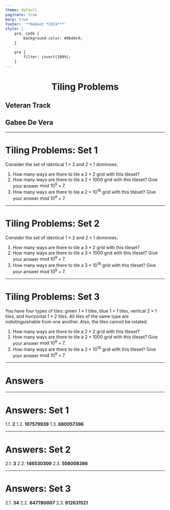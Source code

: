 ```yaml
---
theme: default
paginate: true
marp: true
footer: '**Reboot *2024***'
style: |
    pre, code {
        background-color: #dbd4c4;
    }

    pre {
        filter: invert(100%);
    }
---
```

<style>
    @import "../../../slide.css";
</style>

<!-- _class: lead -->

# Tiling Problems
## Veteran Track
## Gabee De Vera

---

<!-- _class: top -->

<style scoped>
    h1:first-of-type {
        text-align: center;
    }
</style>

# Tiling Problems: Set 1

Consider the set of identical $1 \times 2$ and $2 \times 1$ dominoes.

1. How many ways are there to tile a $2 \times 2$ grid with this tileset?
1. How many ways are there to tile a $2 \times 1000$ grid with this tileset? Give your answer $\text{mod } 10^9 + 7$.
1. How many ways are there to tile a $2 \times 10^{18}$ grid with this tileset? Give your answer $\text{mod } 10^9 + 7$.

---

<!-- _class: top -->

<style scoped>
    h1:first-of-type {
        text-align: center;
    }
</style>

# Tiling Problems: Set 2

Consider the set of identical $1 \times 2$ and $2 \times 1$ dominoes.

1. How many ways are there to tile a $3 \times 2$ grid with this tileset?
1. How many ways are there to tile a $3 \times 1000$ grid with this tileset? Give your answer $\text{mod } 10^9 + 7$.
1. How many ways are there to tile a $3 \times 10^{18}$ grid with this tileset? Give your answer $\text{mod } 10^9 + 7$.

---

<!-- _class: top -->

<style scoped>
    h1:first-of-type {
        text-align: center;
    }
</style>

# Tiling Problems: Set 3

You have four types of tiles: green $1 \times 1$ tiles, blue $1 \times 1$ tiles, vertical $2 \times 1$ tiles, and horizontal $1 \times 2$ tiles. All tiles of the same type are indistinguishable from one another. Also, the tiles cannot be rotated.

1. How many ways are there to tile a $2 \times 2$ grid with this tileset?
1. How many ways are there to tile a $2 \times 1000$ grid with this tileset? Give your answer $\text{mod } 10^9 + 7$.
1. How many ways are there to tile a $2 \times 10^{18}$ grid with this tileset? Give your answer $\text{mod } 10^9 + 7$.

---

<!-- _class: lead -->

# Answers

---

<!-- _class: top -->

<style scoped>
    h1:first-of-type {
        text-align: center;
    }
</style>

# Answers: Set 1

1.1. **2**
1.2. **107579939**
1.3. **680057396**

---

<!-- _class: top -->

<style scoped>
    h1:first-of-type {
        text-align: center;
    }
</style>

# Answers: Set 2

2.1. **3**
2.2. **146530309**
2.3. **558008386**

---

<!-- _class: top -->

<style scoped>
    h1:first-of-type {
        text-align: center;
    }
</style>

# Answers: Set 3

2.1. **34**
2.2. **647780007**
2.3. **912631521**